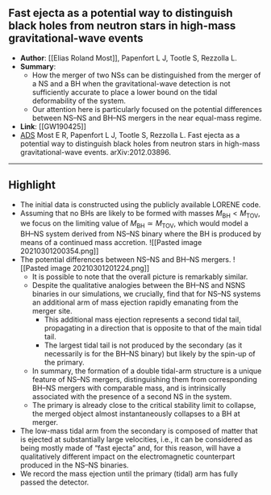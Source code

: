 ## Fast ejecta as a potential way to distinguish black holes from neutron stars in high-mass gravitational-wave events

- **Author**: [[Elias Roland Most]], Papenfort L J, Tootle S, Rezzolla L.
- **Summary**:
	- How the merger of two NSs can be distinguished from the merger of a NS and a BH when the gravitational-wave detection is not sufficiently accurate to place a lower bound on the tidal deformability of the system.
	- Our attention here is particularly focused on the potential differences between NS–NS and BH–NS mergers in the near equal-mass regime.
- **Link**: [[GW190425]]
- [ADS](https://ui.adsabs.harvard.edu/abs/2020arXiv201203896M) Most E R, Papenfort L J, Tootle S, Rezzolla L. Fast ejecta as a potential way to distinguish black holes from neutron stars in high-mass gravitational-wave events. arXiv:2012.03896.

___

## Highlight

- The initial data is constructed using the publicly available LORENE code.
- Assuming that no BHs are likely to be formed with masses $M_{\mathrm{BH}}<M_{\mathrm{TOV}}$, we focus on the limiting value of $M_{\mathrm{BH}} \simeq M_{\mathrm{TOV}}$, which would model a BH–NS system derived from NS–NS binary where the BH is produced by means of a continued mass accretion.
	![[Pasted image 20210301200354.png]]
- The potential differences between NS–NS and BH–NS mergers.
	![[Pasted image 20210301201224.png]]
	- It is possible to note that the overall picture is remarkably similar.
	- Despite the qualitative analogies between the BH–NS and NSNS binaries in our simulations, we crucially, find that for NS–NS systems an additional arm of mass ejection rapidly emanating from the merger site.
		- This additional mass ejection represents a second tidal tail, propagating in a direction that is opposite to that of the main tidal tail.
		- The largest tidal tail is not produced by the secondary (as it necessarily is for the BH–NS binary) but likely by the spin-up of the primary.
	- In summary, the formation of a double tidal-arm structure is a unique feature of NS–NS mergers, distinguishing them from corresponding BH–NS mergers with comparable mass, and is intrinsically associated with the presence of a second NS in the system.
	- The primary is already close to the critical stability limit to collapse, the merged object almost instantaneously collapses to a BH at merger.
- The low-mass tidal arm from the secondary is composed of matter that is ejected at substantially large velocities, i.e., it can be considered as being mostly made of “fast ejecta” and, for this reason, will have a qualitatively different impact on the electromagnetic counterpart produced in the NS–NS binaries.
- We record the mass ejection until the primary (tidal) arm has fully passed the detector.